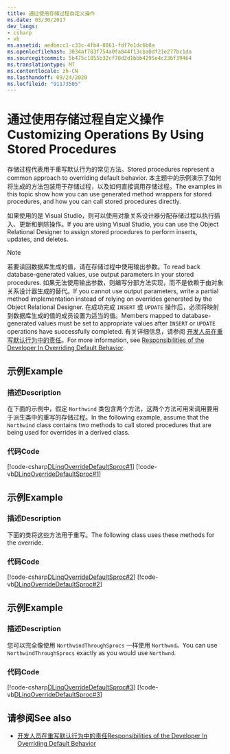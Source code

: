```yaml
---
title: 通过使用存储过程自定义操作
ms.date: 03/30/2017
dev_langs:
- csharp
- vb
ms.assetid: aedbecc1-c33c-4fb4-8861-fdf7e1dc6b8a
ms.openlocfilehash: 3034af783f754a0fa044f13cba0df21e277bc1da
ms.sourcegitcommit: 5b475c1855b32cf78d2d1bbb4295e4c236f39464
ms.translationtype: MT
ms.contentlocale: zh-CN
ms.lasthandoff: 09/24/2020
ms.locfileid: "91173505"
---
```

# <a name="customizing-operations-by-using-stored-procedures"></a><span data-ttu-id="b4d97-102">通过使用存储过程自定义操作</span><span class="sxs-lookup"><span data-stu-id="b4d97-102">Customizing Operations By Using Stored Procedures</span></span>

<span data-ttu-id="b4d97-103">存储过程代表用于重写默认行为的常见方法。</span><span class="sxs-lookup"><span data-stu-id="b4d97-103">Stored procedures represent a common approach to overriding default behavior.</span></span> <span data-ttu-id="b4d97-104">本主题中的示例演示了如何将生成的方法包装用于存储过程，以及如何直接调用存储过程。</span><span class="sxs-lookup"><span data-stu-id="b4d97-104">The examples in this topic show how you can use generated method wrappers for stored procedures, and how you can call stored procedures directly.</span></span>  
  
 <span data-ttu-id="b4d97-105">如果使用的是 Visual Studio，则可以使用对象关系设计器分配存储过程以执行插入、更新和删除操作。</span><span class="sxs-lookup"><span data-stu-id="b4d97-105">If you are using Visual Studio, you can use the Object Relational Designer to assign stored procedures to perform inserts, updates, and deletes.</span></span>  
  
> [!NOTE]
> <span data-ttu-id="b4d97-106">若要读回数据库生成的值，请在存储过程中使用输出参数。</span><span class="sxs-lookup"><span data-stu-id="b4d97-106">To read back database-generated values, use output parameters in your stored procedures.</span></span> <span data-ttu-id="b4d97-107">如果无法使用输出参数，则编写分部方法实现，而不是依赖于由对象关系设计器生成的替代。</span><span class="sxs-lookup"><span data-stu-id="b4d97-107">If you cannot use output parameters, write a partial method implementation instead of relying on overrides generated by the Object Relational Designer.</span></span> <span data-ttu-id="b4d97-108">在成功完成 `INSERT` 或 `UPDATE` 操作后，必须将映射到数据库生成的值的成员设置为适当的值。</span><span class="sxs-lookup"><span data-stu-id="b4d97-108">Members mapped to database-generated values must be set to appropriate values after `INSERT` or `UPDATE` operations have successfully completed.</span></span> <span data-ttu-id="b4d97-109">有关详细信息，请参阅 [开发人员在重写默认行为中的责任](responsibilities-of-the-developer-in-overriding-default-behavior.md)。</span><span class="sxs-lookup"><span data-stu-id="b4d97-109">For more information, see [Responsibilities of the Developer In Overriding Default Behavior](responsibilities-of-the-developer-in-overriding-default-behavior.md).</span></span>  
  
## <a name="example"></a><span data-ttu-id="b4d97-110">示例</span><span class="sxs-lookup"><span data-stu-id="b4d97-110">Example</span></span>  
  
### <a name="description"></a><span data-ttu-id="b4d97-111">描述</span><span class="sxs-lookup"><span data-stu-id="b4d97-111">Description</span></span>  

 <span data-ttu-id="b4d97-112">在下面的示例中，假定 `Northwind` 类包含两个方法，这两个方法可用来调用要用于派生类中的重写的存储过程。</span><span class="sxs-lookup"><span data-stu-id="b4d97-112">In the following example, assume that the `Northwind` class contains two methods to call stored procedures that are being used for overrides in a derived class.</span></span>  
  
### <a name="code"></a><span data-ttu-id="b4d97-113">代码</span><span class="sxs-lookup"><span data-stu-id="b4d97-113">Code</span></span>  

 [!code-csharp[DLinqOverrideDefaultSproc#1](../../../../../../samples/snippets/csharp/VS_Snippets_Data/DLinqOverrideDefaultSproc/cs/northwind.cs#1)]
 [!code-vb[DLinqOverrideDefaultSproc#1](../../../../../../samples/snippets/visualbasic/VS_Snippets_Data/DLinqOverrideDefaultSproc/vb/northwind.vb#1)]  
  
## <a name="example"></a><span data-ttu-id="b4d97-114">示例</span><span class="sxs-lookup"><span data-stu-id="b4d97-114">Example</span></span>  
  
### <a name="description"></a><span data-ttu-id="b4d97-115">描述</span><span class="sxs-lookup"><span data-stu-id="b4d97-115">Description</span></span>  

 <span data-ttu-id="b4d97-116">下面的类将这些方法用于重写。</span><span class="sxs-lookup"><span data-stu-id="b4d97-116">The following class uses these methods for the override.</span></span>  
  
### <a name="code"></a><span data-ttu-id="b4d97-117">代码</span><span class="sxs-lookup"><span data-stu-id="b4d97-117">Code</span></span>  

 [!code-csharp[DLinqOverrideDefaultSproc#2](../../../../../../samples/snippets/csharp/VS_Snippets_Data/DLinqOverrideDefaultSproc/cs/northwind.cs#2)]
 [!code-vb[DLinqOverrideDefaultSproc#2](../../../../../../samples/snippets/visualbasic/VS_Snippets_Data/DLinqOverrideDefaultSproc/vb/northwind.vb#2)]  
  
## <a name="example"></a><span data-ttu-id="b4d97-118">示例</span><span class="sxs-lookup"><span data-stu-id="b4d97-118">Example</span></span>  
  
### <a name="description"></a><span data-ttu-id="b4d97-119">描述</span><span class="sxs-lookup"><span data-stu-id="b4d97-119">Description</span></span>  

 <span data-ttu-id="b4d97-120">您可以完全像使用 `NorthwindThroughSprocs` 一样使用 `Northwnd`。</span><span class="sxs-lookup"><span data-stu-id="b4d97-120">You can use `NorthwindThroughSprocs` exactly as you would use `Northwnd`.</span></span>  
  
### <a name="code"></a><span data-ttu-id="b4d97-121">代码</span><span class="sxs-lookup"><span data-stu-id="b4d97-121">Code</span></span>  

 [!code-csharp[DLinqOverrideDefaultSproc#3](../../../../../../samples/snippets/csharp/VS_Snippets_Data/DLinqOverrideDefaultSproc/cs/Program.cs#3)]
 [!code-vb[DLinqOverrideDefaultSproc#3](../../../../../../samples/snippets/visualbasic/VS_Snippets_Data/DLinqOverrideDefaultSproc/vb/Module1.vb#3)]  
  
## <a name="see-also"></a><span data-ttu-id="b4d97-122">请参阅</span><span class="sxs-lookup"><span data-stu-id="b4d97-122">See also</span></span>

- [<span data-ttu-id="b4d97-123">开发人员在重写默认行为中的责任</span><span class="sxs-lookup"><span data-stu-id="b4d97-123">Responsibilities of the Developer In Overriding Default Behavior</span></span>](responsibilities-of-the-developer-in-overriding-default-behavior.md)
